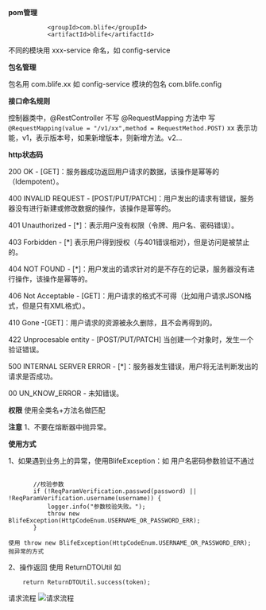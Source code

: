 **pom管理**

```
           <groupId>com.blife</groupId>
           <artifactId>blife</artifactId>
```

   不同的模块用 xxx-service 命名，如 config-service



**包名管理**

   包名用 com.blife.xx   如 config-service 模块的包名 com.blife.config




**接口命名规则**

   控制器类中，@RestController 不写  @RequestMapping
   方法中 写`@RequestMapping(value = "/v1/xx",method = RequestMethod.POST)` xx 表示功能，v1，表示版本号，如果新增版本，则新增方法。v2...




**http状态码**

200 OK - [GET]：服务器成功返回用户请求的数据，该操作是幂等的（Idempotent）。

400 INVALID REQUEST - [POST/PUT/PATCH]：用户发出的请求有错误，服务器没有进行新建或修改数据的操作，该操作是幂等的。

401 Unauthorized - [*]：表示用户没有权限（令牌、用户名、密码错误）。

403 Forbidden - [*] 表示用户得到授权（与401错误相对），但是访问是被禁止的。

404 NOT FOUND - [*]：用户发出的请求针对的是不存在的记录，服务器没有进行操作，该操作是幂等的。

406 Not Acceptable - [GET]：用户请求的格式不可得（比如用户请求JSON格式，但是只有XML格式）。

410 Gone -[GET]：用户请求的资源被永久删除，且不会再得到的。

422 Unprocesable entity - [POST/PUT/PATCH] 当创建一个对象时，发生一个验证错误。

500 INTERNAL SERVER ERROR - [*]：服务器发生错误，用户将无法判断发出的请求是否成功。

00 UN_KNOW_ERROR - 未知错误。

**权限**
 使用全类名+方法名做匹配


**注意**
 1、不要在熔断器中抛异常。


**使用方式**

 1、如果遇到业务上的异常，使用BlifeException：如 用户名密码参数验证不通过
 ```

        //校验参数
        if (!ReqParamVerification.passwod(password) || !ReqParamVerification.username(username)) {
            logger.info("参数校验失败。");
            throw new BlifeException(HttpCodeEnum.USERNAME_OR_PASSWORD_ERR);
        }

使用 throw new BlifeException(HttpCodeEnum.USERNAME_OR_PASSWORD_ERR);  抛异常的方式
 ```

2、操作返回 使用 ReturnDTOUtil 如
```
    return ReturnDTOUtil.success(token);
```


请求流程
![请求流程](https://github.com/javanan/blife/readme/dbprocess.png)